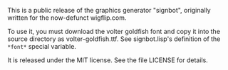 This is a public release of the graphics generator "signbot",
originally written for the now-defunct wigflip.com.

To use it, you must download the volter goldfish font and copy it into
the source directory as volter-goldfish.ttf. See signbot.lisp's
definition of the `*font*` special variable.

It is released under the MIT license. See the file LICENSE for
details.

